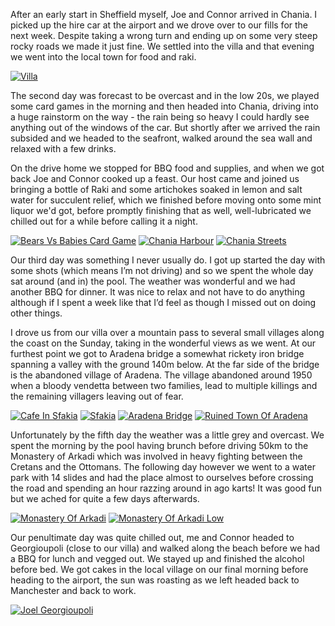 <!--moml:meta
Title: 2019 Crete
Date: 2019-03-01
Hero: georgioupoli-church
Intro: Spending a week exploring some of the island of Crete with friends Joe and Connor.
-->

After an early start in Sheffield myself, Joe and Connor arrived in Chania. I picked up the hire car at the airport and we drove over to our fills for the next week. Despite taking a wrong turn and ending up on some very steep rocky roads we made it just fine. We settled into the villa and that evening we went into the local town for food and raki.

<div class="gallery">
    <a href="/2019-crete/villa-2000.jpg"><img alt="Villa" srcset="/2014-barcelona/villa-400.jpg, /2019-crete/villa-800.jpg 800w, /2019-crete/villa-1200.jpg 1200w, /2019-crete/villa-1600.jpg 1600w, /2019-crete/villa-2000.jpg 2000w" src="/2019-crete/villa-400.jpg"></a>
</div>

The second day was forecast to be overcast and in the low 20s, we played some card games in the morning and then headed into Chania, driving into a huge rainstorm on the way - the rain being so heavy I could hardly see anything out of the windows of the car. But shortly after we arrived the rain subsided and we headed to the seafront, walked around the sea wall and relaxed with a few drinks.

On the drive home we stopped for BBQ food and supplies, and when we got back Joe and Connor cooked up a feast. Our host came and joined us bringing a bottle of Raki and some artichokes soaked in lemon and salt water for succulent relief, which we finished before moving onto some mint liquor we'd got, before promptly finishing that as well, well-lubricated we chilled out for a while before calling it a night.

<div class="gallery">
    <a href="/2019-crete/bears-vs-babies-card-game-2000.jpg"><img alt="Bears Vs Babies Card Game" srcset="/2014-barcelona/bears-vs-babies-card-game-400.jpg, /2019-crete/bears-vs-babies-card-game-800.jpg 800w, /2019-crete/bears-vs-babies-card-game-1200.jpg 1200w, /2019-crete/bears-vs-babies-card-game-1600.jpg 1600w, /2019-crete/bears-vs-babies-card-game-2000.jpg 2000w" src="/2019-crete/bears-vs-babies-card-game-400.jpg"></a>
    <a href="/2019-crete/chania-harbour-2000.jpg"><img alt="Chania Harbour" srcset="/2014-barcelona/chania-harbour-400.jpg, /2019-crete/chania-harbour-800.jpg 800w, /2019-crete/chania-harbour-1200.jpg 1200w, /2019-crete/chania-harbour-1600.jpg 1600w, /2019-crete/chania-harbour-2000.jpg 2000w" src="/2019-crete/chania-harbour-400.jpg"></a>
    <a href="/2019-crete/chania-streets-2000.jpg"><img alt="Chania Streets" srcset="/2014-barcelona/chania-streets-400.jpg, /2019-crete/chania-streets-800.jpg 800w, /2019-crete/chania-streets-1200.jpg 1200w, /2019-crete/chania-streets-1600.jpg 1600w, /2019-crete/chania-streets-2000.jpg 2000w" src="/2019-crete/chania-streets-400.jpg"></a>
</div>

Our third day was something I never usually do. I got up started the day with some shots (which means I’m not driving) and so we spent the whole day sat around (and in) the pool. The weather was wonderful and we had another BBQ for dinner. It was nice to relax and not have to do anything although if I spent a week like that I’d feel as though I missed out on doing other things.

I drove us from our villa over a mountain pass to several small villages along the coast on the Sunday, taking in the wonderful views as we went. At our furthest point we got to Aradena bridge a somewhat rickety iron bridge spanning a valley with the ground 140m below. At the far side of the bridge is the abandoned village of Aradena. The village abandoned around 1950 when a bloody vendetta between two families, lead to multiple killings and the remaining villagers leaving out of fear.

<div class="gallery">
    <a href="/2019-crete/cafe-in-sfakia-2000.jpg"><img alt="Cafe In Sfakia" srcset="/2014-barcelona/cafe-in-sfakia-400.jpg, /2019-crete/cafe-in-sfakia-800.jpg 800w, /2019-crete/cafe-in-sfakia-1200.jpg 1200w, /2019-crete/cafe-in-sfakia-1600.jpg 1600w, /2019-crete/cafe-in-sfakia-2000.jpg 2000w" src="/2019-crete/cafe-in-sfakia-400.jpg"></a>
    <a href="/2019-crete/sfakia-2000.jpg"><img alt="Sfakia" srcset="/2014-barcelona/sfakia-400.jpg, /2019-crete/sfakia-800.jpg 800w, /2019-crete/sfakia-1200.jpg 1200w, /2019-crete/sfakia-1600.jpg 1600w, /2019-crete/sfakia-2000.jpg 2000w" src="/2019-crete/sfakia-400.jpg"></a>
    <a href="/2019-crete/aradena-bridge-2000.jpg"><img alt="Aradena Bridge" srcset="/2014-barcelona/aradena-bridge-400.jpg, /2019-crete/aradena-bridge-800.jpg 800w, /2019-crete/aradena-bridge-1200.jpg 1200w, /2019-crete/aradena-bridge-1600.jpg 1600w, /2019-crete/aradena-bridge-2000.jpg 2000w" src="/2019-crete/aradena-bridge-400.jpg"></a>
    <a href="/2019-crete/ruined-town-of-aradena-2000.jpg"><img alt="Ruined Town Of Aradena" srcset="/2014-barcelona/ruined-town-of-aradena-400.jpg, /2019-crete/ruined-town-of-aradena-800.jpg 800w, /2019-crete/ruined-town-of-aradena-1200.jpg 1200w, /2019-crete/ruined-town-of-aradena-1600.jpg 1600w, /2019-crete/ruined-town-of-aradena-2000.jpg 2000w" src="/2019-crete/ruined-town-of-aradena-400.jpg"></a>
</div>

Unfortunately by the fifth day the weather was a little grey and overcast. We spent the morning by the pool having brunch before driving 50km to the Monastery of Arkadi which was involved in heavy fighting between the Cretans and the Ottomans. The following day however we went to a water park with 14 slides and had the place almost to ourselves before crossing the road and spending an hour razzing around in ago karts! It was good fun but we ached for quite a few days afterwards.

<div class="gallery">
    <a href="/2019-crete/monastery-of-arkadi-2000.jpg"><img alt="Monastery Of Arkadi" srcset="/2014-barcelona/monastery-of-arkadi-400.jpg, /2019-crete/monastery-of-arkadi-800.jpg 800w, /2019-crete/monastery-of-arkadi-1200.jpg 1200w, /2019-crete/monastery-of-arkadi-1600.jpg 1600w, /2019-crete/monastery-of-arkadi-2000.jpg 2000w" src="/2019-crete/monastery-of-arkadi-400.jpg"></a>
    <a href="/2019-crete/monastery-of-arkadi-low-2000.jpg"><img alt="Monastery Of Arkadi Low" srcset="/2014-barcelona/monastery-of-arkadi-low-400.jpg, /2019-crete/monastery-of-arkadi-low-800.jpg 800w, /2019-crete/monastery-of-arkadi-low-1200.jpg 1200w, /2019-crete/monastery-of-arkadi-low-1600.jpg 1600w, /2019-crete/monastery-of-arkadi-low-2000.jpg 2000w" src="/2019-crete/monastery-of-arkadi-low-400.jpg"></a>
</div>

Our penultimate day was quite chilled out, me and Connor headed to Georgioupoli (close to our villa) and walked along the beach before we had a BBQ for lunch and vegged out. We stayed up and finished the alcohol before bed. We got cakes in the local village on our final morning before heading to the airport, the sun was roasting as we left headed back to Manchester and back to work.

<div class="gallery">
    <a href="/2019-crete/joel-georgioupoli-2000.jpg"><img alt="Joel Georgioupoli" srcset="/2014-barcelona/joel-georgioupoli-400.jpg, /2019-crete/joel-georgioupoli-800.jpg 800w, /2019-crete/joel-georgioupoli-1200.jpg 1200w, /2019-crete/joel-georgioupoli-1600.jpg 1600w, /2019-crete/joel-georgioupoli-2000.jpg 2000w" src="/2019-crete/joel-georgioupoli-400.jpg"></a>
</div>
